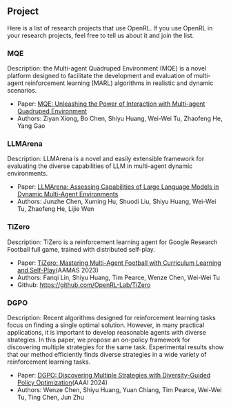 ## Project

Here is a list of research projects that use OpenRL. 
If you use OpenRL in your research projects, feel free to tell us about it and join the list.

### MQE

Description: the Multi-agent Quadruped Environment (MQE) is a novel platform designed to facilitate the development and evaluation of multi-agent reinforcement learning (MARL) algorithms in realistic and dynamic scenarios.

- Paper: [MQE: Unleashing the Power of Interaction with Multi-agent Quadruped Environment](https://arxiv.org/abs/2403.16015)
- Authors: Ziyan Xiong, Bo Chen, Shiyu Huang, Wei-Wei Tu, Zhaofeng He, Yang Gao

### LLMArena

Description:  LLMArena is a novel and easily extensible framework for evaluating the diverse capabilities of LLM in multi-agent dynamic environments.

- Paper: [LLMArena: Assessing Capabilities of Large Language Models in Dynamic Multi-Agent Environments](https://arxiv.org/abs/2402.16499)
- Authors: Junzhe Chen, Xuming Hu, Shuodi Liu, Shiyu Huang, Wei-Wei Tu, Zhaofeng He, Lijie Wen

### TiZero

Description: TiZero is a reinforcement learning agent for Google Research Football full game, trained with distributed self-play.

- Paper: [TiZero: Mastering Multi-Agent Football with Curriculum Learning and Self-Play](https://arxiv.org/abs/2302.07515)(AAMAS 2023)
- Authors: Fanqi Lin, Shiyu Huang, Tim Pearce, Wenze Chen, Wei-Wei Tu
- Github: https://github.com/OpenRL-Lab/TiZero

### DGPO

Description: Recent algorithms designed for reinforcement learning tasks focus on finding a single optimal solution. 
However, in many practical applications, it is important to develop reasonable agents with diverse strategies. 
In this paper, we propose an on-policy framework for discovering multiple strategies for the same task.
Experimental results show that our method efficiently finds diverse strategies in a wide variety of reinforcement learning tasks.

- Paper: [DGPO: Discovering Multiple Strategies with Diversity-Guided Policy Optimization](https://arxiv.org/abs/2207.05631)(AAAI 2024)
- Authors: Wenze Chen, Shiyu Huang, Yuan Chiang, Tim Pearce, Wei-Wei Tu, Ting Chen, Jun Zhu


